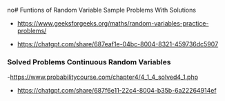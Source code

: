 no# Funtions of Random Variable Sample Problems With Solutions 
- https://www.geeksforgeeks.org/maths/random-variables-practice-problems/

- https://chatgpt.com/share/687eaf1e-04bc-8004-8321-459736dc5907

### Solved Problems Continuous Random Variables
-https://www.probabilitycourse.com/chapter4/4_1_4_solved4_1.php

- https://chatgpt.com/share/687f6e11-22c4-8004-b35b-6a22264914ef
